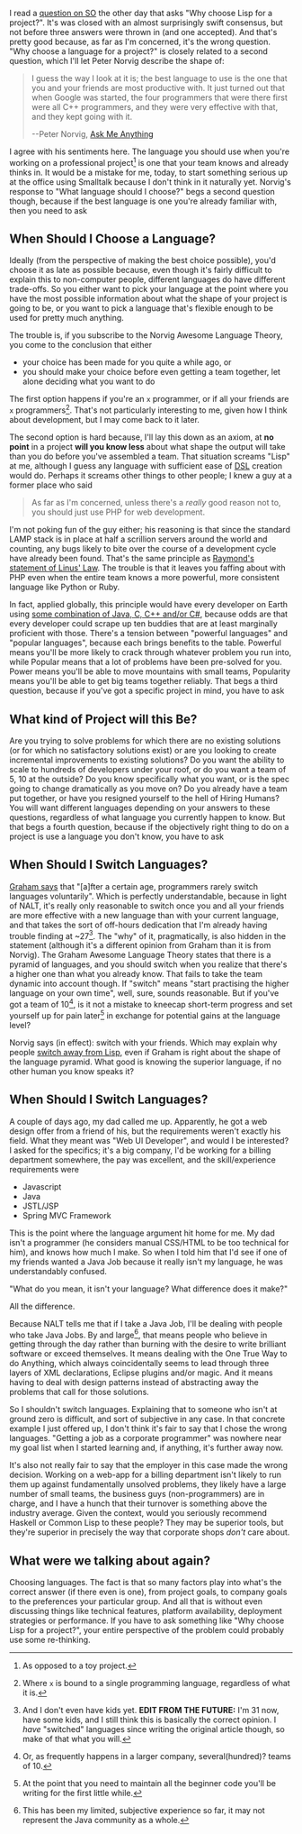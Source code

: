 I read a [question on SO](http://stackoverflow.com/questions/9286318/why-choose-lisp-for-a-project) the other day that asks "Why choose Lisp for a project?". It's was closed with an almost surprisingly swift consensus, but not before three answers were thrown in (and one accepted). And that's pretty good because, as far as I'm concerned, it's the wrong question. "Why choose a language for a project?" is closely related to a second question, which I'll let Peter Norvig describe the shape of:

> I guess the way I look at it is; the best language to use is the one that you and your friends are most productive with. It just turned out that when Google was started, the four programmers that were there first were all C++ programmers, and they were very effective with that, and they kept going with it.
>
> --Peter Norvig, [Ask Me Anything](http://www.youtube.com/watch?v=hE7k0_9k0VA#t=03m10s)

I agree with his sentiments here. The language you should use when you're working on a professional project[^as-opposed-to] is one that your team knows and already thinks in. It would be a mistake for me, today, to start something serious up at the office using Smalltalk because I don't think in it naturally yet. Norvig's response to "What language should I choose?" begs a second question though, because if the best language is one you're already familiar with, then you need to ask

[^as-opposed-to]: As opposed to a toy project.

## When Should I Choose a Language?

Ideally (from the perspective of making the best choice possible), you'd choose it as late as possible because, even though it's fairly difficult to explain this to non-computer people, different languages do have different trade-offs. So you either want to pick your language at the point where you have the most possible information about what the shape of your project is going to be, or you want to pick a language that's flexible enough to be used for pretty much anything.

The trouble is, if you subscribe to the Norvig Awesome Language Theory, you come to the conclusion that either

- your choice has been made for you quite a while ago, or
- you should make your choice before even getting a team together, let alone deciding what you want to do

The first option happens if you're an `x` programmer, or if all your friends are `x` programmers[^where-x-is]. That's not particularly interesting to me, given how I think about development, but I may come back to it later.

[^where-x-is]: Where `x` is bound to a single programming language, regardless of what it is.

The second option is hard because, I'll lay this down as an axiom, at **no point** in a project **will you know less** about what shape the output will take than you do before you've assembled a team. That situation screams "Lisp" at me, although I guess any language with sufficient ease of [DSL](http://en.wikipedia.org/wiki/Domain-specific_language) creation would do. Perhaps it screams other things to other people; I knew a guy at a former place who said

> As far as I'm concerned, unless there's a _really_ good reason not to, you should just use PHP for web development.

I'm not poking fun of the guy either; his reasoning is that since the standard LAMP stack is in place at half a scrillion servers around the world and counting, any bugs likely to bite over the course of a development cycle have already been found. That's the same principle as [Raymond's statement of Linus' Law](http://en.wikipedia.org/wiki/Linus'_Law#By_Eric_Raymond). The trouble is that it leaves you faffing about with PHP even when the entire team knows a more powerful, more consistent language like Python or Ruby.

In fact, applied globally, this principle would have every developer on Earth using [some combination of Java, C, C++ and/or C#](http://www.tiobe.com/index.php/content/paperinfo/tpci/index.html), because odds are that every developer could scrape up ten buddies that are at least marginally proficient with those. There's a tension between "powerful languages" and "popular languages", because each brings benefits to the table. Powerful means you'll be more likely to crack through whatever problem you run into, while Popular means that a lot of problems have been pre-solved for you. Power means you'll be able to move mountains with small teams, Popularity means you'll be able to get big teams together reliably. That begs a third question, because if you've got a specific project in mind, you have to ask

## What kind of Project will this Be?

Are you trying to solve problems for which there are no existing solutions (or for which no satisfactory solutions exist) or are you looking to create incremental improvements to existing solutions? Do you want the ability to scale to hundreds of developers under your roof, or do you want a team of 5, 10 at the outside? Do you know specifically what you want, or is the spec going to change dramatically as you move on? Do you already have a team put together, or have you resigned yourself to the hell of Hiring Humans? You will want different languages depending on your answers to these questions, regardless of what language you currently happen to know. But that begs a fourth question, because if the objectively right thing to do on a project is use a language you don't know, you have to ask

## When Should I Switch Languages?

[Graham says](http://www.paulgraham.com/avg.html) that "[a]fter a certain age, programmers rarely switch languages voluntarily". Which is perfectly understandable, because in light of NALT, it's really only reasonable to switch once you and all your friends are more effective with a new language than with your current language, and that takes the sort of off-hours dedication that I'm already having trouble finding at ~27[^and-i-dont-even-have]. The "why" of it, pragmatically, is also hidden in the statement (although it's a different opinion from Graham than it is from Norvig). The Graham Awesome Language Theory states that there is a pyramid of languages, and you should switch when you realize that there's a higher one than what you already know. That fails to take the team dynamic into account though. If "switch" means "start practising the higher language on your own time", well, sure, sounds reasonable. But if you've got a team of 10[^frequently-happens-at-larger], is it not a mistake to kneecap short-term progress and set yourself up for pain later[^in-the-sense-of-maintenance] in exchange for potential gains at the language level?

[^and-i-dont-even-have]: And I don't even have kids yet. **EDIT FROM THE FUTURE:** I'm 31 now, have some kids, and I still think this is basically the correct opinion. I _have_ "switched" languages since writing the original article though, so make of that what you will.

[^frequently-happens-at-larger]: Or, as frequently happens in a larger company, several(hundred)? teams of 10.

[^in-the-sense-of-maintenance]: At the point that you need to maintain all the beginner code you'll be writing for the first little while.

Norvig says (in effect): switch with your friends. Which may explain why people [switch away from Lisp](http://www.aaronsw.com/weblog/rewritingreddit), even if Graham is right about the shape of the language pyramid. What good is knowing the superior language, if no other human you know speaks it?

## When Should **I** Switch Languages?

A couple of days ago, my dad called me up. Apparently, he got a web design offer from a friend of his, but the requirements weren't exactly his field. What they meant was "Web UI Developer", and would I be interested? I asked for the specifics; it's a big company, I'd be working for a billing department somewhere, the pay was excellent, and the skill/experience requirements were

- Javascript
- Java
- JSTL/JSP
- Spring MVC Framework

This is the point where the language argument hit home for me. My dad isn't a programmer (he considers manual CSS/HTML to be too technical for him), and knows how much I make. So when I told him that I'd see if one of my friends wanted a Java Job because it really isn't my language, he was understandably confused.

"What do you mean, it isn't your language? What difference does it make?"

All the difference.

Because NALT tells me that if I take a Java Job, I'll be dealing with people who take Java Jobs. By and large[^subjectivity-disclaimer], that means people who believe in getting through the day rather than burning with the desire to write brilliant software or exceed themselves. It means dealing with the One True Way to do Anything, which always coincidentally seems to lead through three layers of XML declarations, Eclipse plugins and/or magic. And it means having to deal with design patterns instead of abstracting away the problems that call for those solutions.

[^subjectivity-disclaimer]: This has been my limited, subjective experience so far, it may not represent the Java community as a whole.

So I shouldn't switch languages. Explaining that to someone who isn't at ground zero is difficult, and sort of subjective in any case. In that concrete example I just offered up, I don't think it's fair to say that I chose the wrong languages. "Getting a job as a corporate programmer" was nowhere near my goal list when I started learning and, if anything, it's further away now.

It's also not really fair to say that the employer in this case made the wrong decision. Working on a web-app for a billing department isn't likely to run them up against fundamentally unsolved problems, they likely have a large number of small teams, the business guys (non-programmers) are in charge, and I have a hunch that their turnover is something above the industry average. Given the context, would you seriously recommend Haskell or Common Lisp to these people? They may be superior tools, but they're superior in precisely the way that corporate shops *don't* care about.

## What were we talking about again?

Choosing languages. The fact is that so many factors play into what's the correct answer (if there even is one), from project goals, to company goals to the preferences your particular group. And all that is without even discussing things like technical features, platform availability, deployment strategies or performance. If you have to ask something like "Why choose Lisp for a project?", your entire perspective of the problem could probably use some re-thinking.
